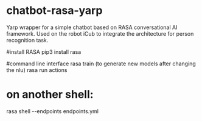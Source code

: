 # chatbot-rasa-yarp
Yarp wrapper for a simple chatbot based on RASA conversational AI framework. Used on the robot iCub to integrate the architecture for person recognition task. 


#install RASA
pip3 install rasa

#command line interface
rasa train (to generate new models after changing the nlu)
rasa run actions
# on another shell:
rasa shell --endpoints endpoints.yml
